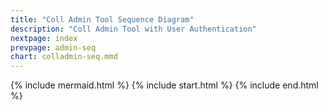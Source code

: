 ```yaml
---
title: "Coll Admin Tool Sequence Diagram"
description: "Coll Admin Tool with User Authentication"
nextpage: index
prevpage: admin-seq
chart: colladmin-seq.mmd
---
```


{% include mermaid.html %}
{% include start.html %}
{% include end.html %}